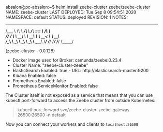 absalon@pc-absalon:~$ helm install zeebe-cluster zeebe/zeebe-cluster
NAME: zeebe-cluster
LAST DEPLOYED: Tue Sep  8 09:54:51 2020
NAMESPACE: default
STATUS: deployed
REVISION: 1
NOTES:
______     ______     ______     ______     ______    
/\___  \   /\  ___\   /\  ___\   /\  == \   /\  ___\   
\/_/  /__  \ \  __\   \ \  __\   \ \  __<   \ \  __\   
  /\_____\  \ \_____\  \ \_____\  \ \_____\  \ \_____\ 
  \/_____/   \/_____/   \/_____/   \/_____/   \/_____/                                                                                                                                      

(zeebe-cluster - 0.0.128)

- Docker Image used for Broker: camunda/zeebe:0.23.4
- Cluster Name: "zeebe-cluster-zeebe"
- ElasticSearch Enabled: true - URL: http://elasticsearch-master:9200
- Kibana Enabled: false
- Prometheus Enabled: false
- Prometheus ServiceMonitor Enabled: false

The Cluster itself is not exposed as a service that means that you can use kubectl port-forward to access the Zeebe cluster from outside Kubernetes:

> kubectl port-forward svc/zeebe-cluster-zeebe-gateway 26500:26500 -n default

Now you can connect your workers and clients to `localhost:26500`

